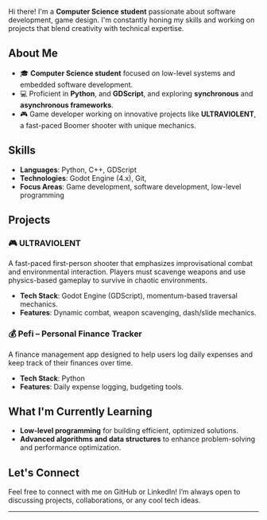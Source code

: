 
                  
Hi there! I'm a **Computer Science student** passionate about software development, game design. I'm constantly honing my skills and working on projects that blend creativity with technical expertise.

## About Me

- 🎓 **Computer Science student** focused on low-level systems and embedded software development.
- 💻 Proficient in **Python**, and **GDScript**, and exploring **synchronous** and **asynchronous frameworks**.
- 🎮 Game developer working on innovative projects like **ULTRAVIOLENT**, a fast-paced Boomer shooter with unique mechanics.

## Skills

- **Languages**: Python, C++, GDScript
- **Technologies**: Godot Engine (4.x), Git,
- **Focus Areas**: Game development, software development, low-level programming

## Projects

### 🎮 ULTRAVIOLENT
A fast-paced first-person shooter that emphasizes improvisational combat and environmental interaction. Players must scavenge weapons and use physics-based gameplay to survive in chaotic environments.

- **Tech Stack**: Godot Engine (GDScript), momentum-based traversal mechanics.
- **Features**: Dynamic combat, weapon scavenging, dash/slide mechanics.

### 💰 Pefi – Personal Finance Tracker
A finance management app designed to help users log daily expenses and keep track of their finances over time.

- **Tech Stack**: Python
- **Features**: Daily expense logging, budgeting tools.

## What I'm Currently Learning

- **Low-level programming** for building efficient, optimized solutions.
- **Advanced algorithms and data structures** to enhance problem-solving and performance optimization.

## Let's Connect

Feel free to connect with me on GitHub or LinkedIn! I’m always open to discussing projects, collaborations, or any cool tech ideas.

---
